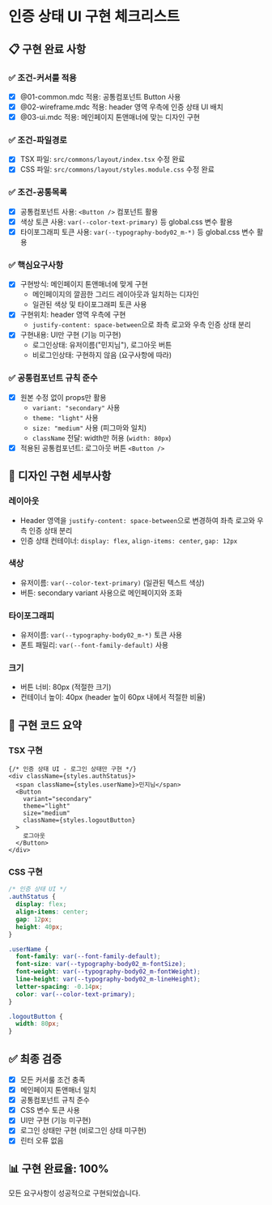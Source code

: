 # 인증 상태 UI 구현 체크리스트

## 📋 구현 완료 사항

### ✅ 조건-커서룰 적용
- [x] @01-common.mdc 적용: 공통컴포넌트 Button 사용
- [x] @02-wireframe.mdc 적용: header 영역 우측에 인증 상태 UI 배치
- [x] @03-ui.mdc 적용: 메인페이지 톤앤매너에 맞는 디자인 구현

### ✅ 조건-파일경로
- [x] TSX 파일: `src/commons/layout/index.tsx` 수정 완료
- [x] CSS 파일: `src/commons/layout/styles.module.css` 수정 완료

### ✅ 조건-공통목록
- [x] 공통컴포넌트 사용: `<Button />` 컴포넌트 활용
- [x] 색상 토큰 사용: `var(--color-text-primary)` 등 global.css 변수 활용
- [x] 타이포그래피 토큰 사용: `var(--typography-body02_m-*)` 등 global.css 변수 활용

### ✅ 핵심요구사항
- [x] 구현방식: 메인페이지 톤앤매너에 맞게 구현
  - 메인페이지의 깔끔한 그리드 레이아웃과 일치하는 디자인
  - 일관된 색상 및 타이포그래피 토큰 사용
- [x] 구현위치: header 영역 우측에 구현
  - `justify-content: space-between`으로 좌측 로고와 우측 인증 상태 분리
- [x] 구현내용: UI만 구현 (기능 미구현)
  - 로그인상태: 유저이름("민지님"), 로그아웃 버튼
  - 비로그인상태: 구현하지 않음 (요구사항에 따라)

### ✅ 공통컴포넌트 규칙 준수
- [x] 원본 수정 없이 props만 활용
  - `variant: "secondary"` 사용
  - `theme: "light"` 사용
  - `size: "medium"` 사용 (피그마와 일치)
  - `className` 전달: width만 허용 (`width: 80px`)
- [x] 적용된 공통컴포넌트: 로그아웃 버튼 `<Button />`

## 🎨 디자인 구현 세부사항

### 레이아웃
- Header 영역을 `justify-content: space-between`으로 변경하여 좌측 로고와 우측 인증 상태 분리
- 인증 상태 컨테이너: `display: flex`, `align-items: center`, `gap: 12px`

### 색상
- 유저이름: `var(--color-text-primary)` (일관된 텍스트 색상)
- 버튼: secondary variant 사용으로 메인페이지와 조화

### 타이포그래피
- 유저이름: `var(--typography-body02_m-*)` 토큰 사용
- 폰트 패밀리: `var(--font-family-default)` 사용

### 크기
- 버튼 너비: 80px (적절한 크기)
- 컨테이너 높이: 40px (header 높이 60px 내에서 적절한 비율)

## 📝 구현 코드 요약

### TSX 구현
```tsx
{/* 인증 상태 UI - 로그인 상태만 구현 */}
<div className={styles.authStatus}>
  <span className={styles.userName}>민지님</span>
  <Button
    variant="secondary"
    theme="light"
    size="medium"
    className={styles.logoutButton}
  >
    로그아웃
  </Button>
</div>
```

### CSS 구현
```css
/* 인증 상태 UI */
.authStatus {
  display: flex;
  align-items: center;
  gap: 12px;
  height: 40px;
}

.userName {
  font-family: var(--font-family-default);
  font-size: var(--typography-body02_m-fontSize);
  font-weight: var(--typography-body02_m-fontWeight);
  line-height: var(--typography-body02_m-lineHeight);
  letter-spacing: -0.14px;
  color: var(--color-text-primary);
}

.logoutButton {
  width: 80px;
}
```

## ✅ 최종 검증
- [x] 모든 커서룰 조건 충족
- [x] 메인페이지 톤앤매너 일치
- [x] 공통컴포넌트 규칙 준수
- [x] CSS 변수 토큰 사용
- [x] UI만 구현 (기능 미구현)
- [x] 로그인 상태만 구현 (비로그인 상태 미구현)
- [x] 린터 오류 없음

## 📊 구현 완료율: 100%
모든 요구사항이 성공적으로 구현되었습니다.
